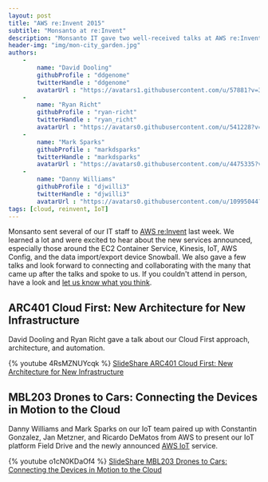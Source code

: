 ```yaml
---
layout: post
title: "AWS re:Invent 2015"
subtitle: "Monsanto at re:Invent"
description: "Monsanto IT gave two well-received talks at AWS re:Invent 2015, one about infrastructure and microservices automation and another about our IoT platform, FieldDrive."
header-img: "img/mon-city_garden.jpg"
authors:
    -
        name: "David Dooling"
        githubProfile : "ddgenome"
        twitterHandle : "ddgenome"
        avatarUrl : "https://avatars1.githubusercontent.com/u/57881?v=3"
    -
        name: "Ryan Richt"
        githubProfile : "ryan-richt"
        twitterHandle : "ryan_richt"
        avatarUrl : "https://avatars0.githubusercontent.com/u/541228?v=3&s=400"
    -
        name: "Mark Sparks"
        githubProfile : "markdsparks"
        twitterHandle : "markdsparks"
        avatarUrl : "https://avatars0.githubusercontent.com/u/4475335?v=3&s=400"
    -
        name: "Danny Williams"
        githubProfile : "djwilli3"
        twitterHandle : "djwilli3"
        avatarUrl : "https://avatars0.githubusercontent.com/u/10995044?v=3&s=400"
tags: [cloud, reinvent, IoT]
---
```


Monsanto sent several of our IT staff to [AWS re:Invent][reinvent]
last week. We learned a lot and were excited to hear about the new
services announced, especially those around the EC2 Container Service,
Kinesis, IoT, AWS Config, and the data import/export device Snowball.
We also gave a few talks and look forward to connecting and
collaborating with the many that came up after the talks and spoke to
us. If you couldn't attend in person, have a look and
[let us know what you think][contact].

[reinvent]: https://reinvent.awsevents.com/ (AWS re:Invent 2015)
[contact]: http://engineering.monsanto.com/contact/ (Contact Monsanto Engineering)

## ARC401 Cloud First: New Architecture for New Infrastructure

David Dooling and Ryan Richt gave a talk about our Cloud First
approach, architecture, and automation.

{% youtube 4RsMZNUYcqk %}
[SlideShare ARC401 Cloud First: New Architecture for New Infrastructure](http://www.slideshare.net/AmazonWebServices/arc401-cloud-first-new-architecture-for-new-infrastructure)

## MBL203 Drones to Cars: Connecting the Devices in Motion to the Cloud

Danny Williams and Mark Sparks on our IoT team paired up with
Constantin Gonzalez, Jan Metzner, and Ricardo DeMatos from AWS to
present our IoT platform Field Drive and the newly announced
[AWS IoT][iot] service.

[iot]: https://aws.amazon.com/iot/ (AWS IoT)

{% youtube o1cN0KDaOf4 %}
[SlideShare MBL203 Drones to Cars: Connecting the Devices in Motion to the Cloud](http://www.slideshare.net/AmazonWebServices/mbl203-drones-to-cars-connecting-the-devices-in-motion-to-the-cloud)
